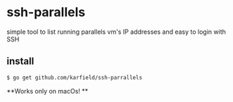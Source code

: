 # ssh-parallels
simple tool to list running parallels vm's IP addresses and easy to login with SSH

## install

```bash
$ go get github.com/karfield/ssh-parrallels
```

**Works only on macOs! **

